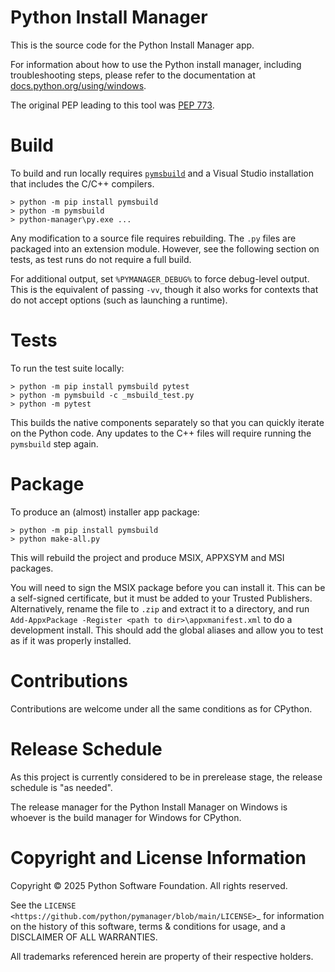 # Python Install Manager

This is the source code for the Python Install Manager app.

For information about how to use the Python install manager,
including troubleshooting steps,
please refer to the documentation at
[docs.python.org/using/windows](https://docs.python.org/3.14/using/windows.html).

The original PEP leading to this tool was
[PEP 773](https://peps.python.org/pep-0773/).


# Build

To build and run locally requires [`pymsbuild`](https://pypi.org/project/pymsbuild)
and a Visual Studio installation that includes the C/C++ compilers.

```
> python -m pip install pymsbuild
> python -m pymsbuild
> python-manager\py.exe ...
```

Any modification to a source file requires rebuilding.
The `.py` files are packaged into an extension module.
However, see the following section on tests, as test runs do not require a full
build.

For additional output, set `%PYMANAGER_DEBUG%` to force debug-level output.
This is the equivalent of passing `-vv`, though it also works for contexts that
do not accept options (such as launching a runtime).

# Tests

To run the test suite locally:

```
> python -m pip install pymsbuild pytest
> python -m pymsbuild -c _msbuild_test.py
> python -m pytest
```

This builds the native components separately so that you can quickly iterate on
the Python code. Any updates to the C++ files will require running the
``pymsbuild`` step again.

# Package

To produce an (almost) installer app package:

```
> python -m pip install pymsbuild
> python make-all.py
```

This will rebuild the project and produce MSIX, APPXSYM and MSI packages.

You will need to sign the MSIX package before you can install it. This can be a
self-signed certificate, but it must be added to your Trusted Publishers.
Alternatively, rename the file to ``.zip`` and extract it to a directory, and
run ``Add-AppxPackage -Register <path to dir>\appxmanifest.xml`` to do a
development install. This should add the global aliases and allow you to test
as if it was properly installed.

# Contributions

Contributions are welcome under all the same conditions as for CPython.

# Release Schedule

As this project is currently considered to be in prerelease stage,
the release schedule is "as needed".

The release manager for the Python Install Manager on Windows is whoever is the
build manager for Windows for CPython.

# Copyright and License Information

Copyright © 2025 Python Software Foundation.  All rights reserved.

See the `LICENSE <https://github.com/python/pymanager/blob/main/LICENSE>`_ for
information on the history of this software, terms & conditions for usage, and a
DISCLAIMER OF ALL WARRANTIES.

All trademarks referenced herein are property of their respective holders.